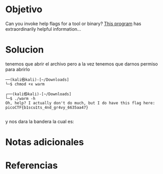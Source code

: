 # Objetivo

Can you invoke help flags for a tool or binary? [This program](https://mercury.picoctf.net/static/fc1d77192c544314efece5dd309092e3/warm) has extraordinarily helpful information...

# Solucion
tenemos que abrir el archivo pero a la vez tenemos que darnos permiso para abrirlo
```Shell
──(kali㉿kali)-[~/Downloads]
└─$ chmod +x warm  
                                                                                                                                                                                                                                           
┌──(kali㉿kali)-[~/Downloads]
└─$ ./warm -h      
Oh, help? I actually don't do much, but I do have this flag here: picoCTF{b1scu1ts_4nd_gr4vy_6635aa47}
                                       
```
y nos dara la bandera la cual es:
# Notas adicionales

# Referencias